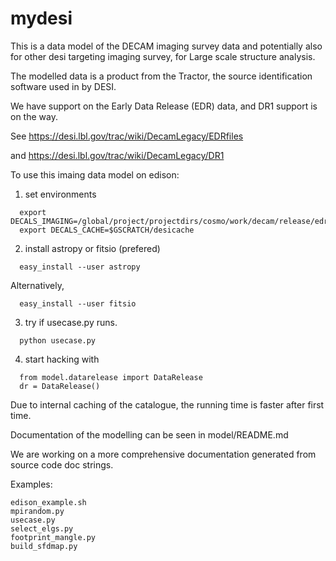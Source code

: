 # mydesi

This is a data model of the DECAM imaging survey data 
and potentially also for other desi targeting imaging survey, 
for Large scale structure analysis.

The modelled data is a product from the Tractor, the source identification
software used in by DESI.

We have support on the Early Data Release (EDR) data, and DR1 support is on the way.

See 
https://desi.lbl.gov/trac/wiki/DecamLegacy/EDRfiles

and 
https://desi.lbl.gov/trac/wiki/DecamLegacy/DR1

To use this imaing data model on edison:

1. set environments
  
  ```
    export DECALS_IMAGING=/global/project/projectdirs/cosmo/work/decam/release/edr/
    export DECALS_CACHE=$GSCRATCH/desicache
  ```
2. install astropy or fitsio (prefered)
  ```
    easy_install --user astropy
  ```

  Alternatively, 
  ```
    easy_install --user fitsio
  ```

3. try if usecase.py runs.
  ```
    python usecase.py
  ```

4. start hacking with
  ```
    from model.datarelease import DataRelease
    dr = DataRelease()
  ```

Due to internal caching of the catalogue, the running time is faster after first time.

Documentation of the modelling can be seen in model/README.md

We are working on a more comprehensive documentation generated from
source code doc strings.

Examples:
  ```
  edison_example.sh
  mpirandom.py
  usecase.py
  select_elgs.py
  footprint_mangle.py
  build_sfdmap.py
  ```

